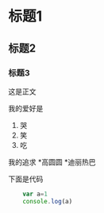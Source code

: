 # 标题1
## 标题2
### 标题3
这是正文

我的爱好是
1. 哭
2. 笑
3. 吃


我的追求
*高圆圆
*迪丽热巴

下面是代码

```javascript
    var a=1
    console.log(a)

```